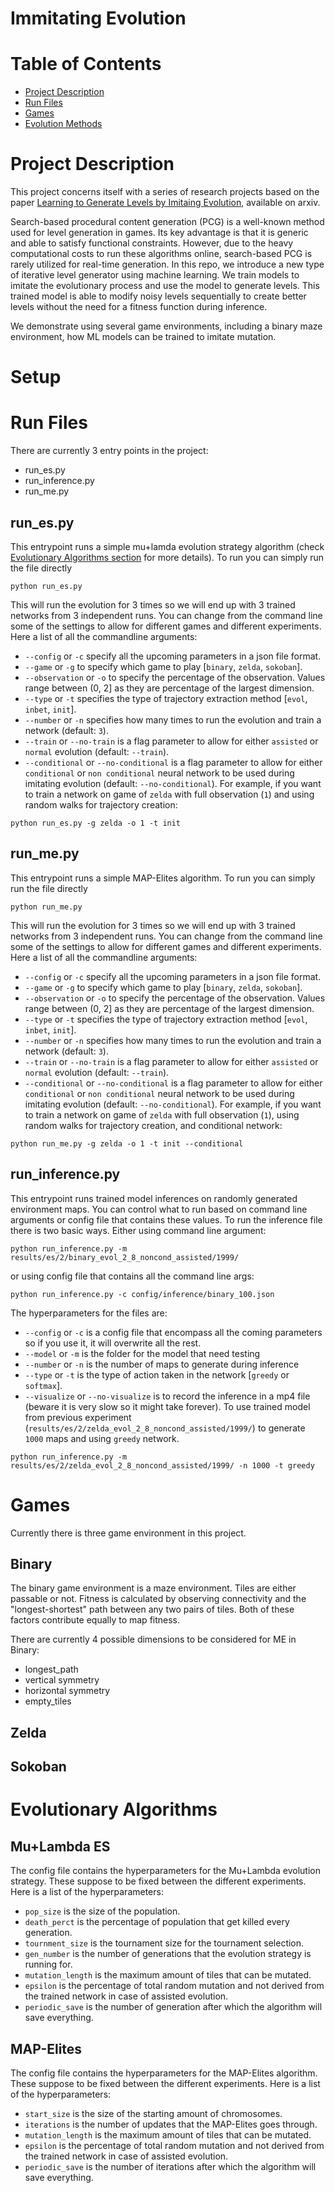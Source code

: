 # Immitating Evolution

# Table of Contents
- [Project Description](#project-description)
- [Run Files](#run-files)
- [Games](#games)
- [Evolution Methods](#evolution-methods)


# Project Description
This project concerns itself with a series of research projects based on the paper [Learning to Generate Levels by Imitaing Evolution](https://arxiv.org/pdf/2206.05497.pdf), available on arxiv.

Search-based procedural content generation (PCG) is a well-known method used for level generation in games. Its key advantage is that it is generic and able to satisfy functional constraints. However, due to the heavy computational costs to run these algorithms online, search-based PCG is rarely utilized for real-time generation. In this repo, we introduce a new type of iterative level generator using machine learning. We train models to imitate the evolutionary process and use the model to generate levels. This trained model is able to modify noisy levels sequentially to create better levels without the need for a fitness function during inference.

We demonstrate using several game environments, including a binary maze environment, how ML models can be trained to imitate mutation.

# Setup

# Run Files
There are currently 3 entry points in the project:
- run_es.py
- run_inference.py
- run_me.py

## run_es.py
This entrypoint runs a simple mu+lamda evolution strategy algorithm (check [Evolutionary Algorithms section](#evolutionary-algorithms) for more details). To run you can simply run the file directly
```
python run_es.py
```
This will run the evolution for 3 times so we will end up with 3 trained networks from 3 independent runs. You can change from the command line some of the settings to allow for different games and different experiments. Here a list of all the commandline arguments:
- `--config` or `-c` specify all the upcoming parameters in a json file format.
- `--game` or `-g` to specify which game to play [`binary`, `zelda`, `sokoban`].
- `--observation` or `-o` to specify the percentage of the observation. Values range between (0, 2] as they are percentage of the largest dimension.
- `--type` or `-t` specifies the type of trajectory extraction method [`evol`, `inbet`, `init`].
- `--number` or `-n` specifies how many times to run the evolution and train a network (default: `3`).
- `--train` or `--no-train` is a flag parameter to allow for either `assisted` or `normal` evolution (default: `--train`).
- `--conditional` or `--no-conditional` is a flag parameter to allow for either `conditional` or `non conditional` neural network to be used during imitating evolution (default: `--no-conditional`).
For example, if you want to train a network on game of `zelda` with full observation (`1`) and using random walks for trajectory creation:
```
python run_es.py -g zelda -o 1 -t init
```

## run_me.py
This entrypoint runs a simple MAP-Elites algorithm. To run you can simply run the file directly
```
python run_me.py
```
This will run the evolution for 3 times so we will end up with 3 trained networks from 3 independent runs. You can change from the command line some of the settings to allow for different games and different experiments. Here a list of all the commandline arguments:
- `--config` or `-c` specify all the upcoming parameters in a json file format.
- `--game` or `-g` to specify which game to play [`binary`, `zelda`, `sokoban`].
- `--observation` or `-o` to specify the percentage of the observation. Values range between (0, 2] as they are percentage of the largest dimension.
- `--type` or `-t` specifies the type of trajectory extraction method [`evol`, `inbet`, `init`].
- `--number` or `-n` specifies how many times to run the evolution and train a network (default: `3`).
- `--train` or `--no-train` is a flag parameter to allow for either `assisted` or `normal` evolution (default: `--train`).
- `--conditional` or `--no-conditional` is a flag parameter to allow for either `conditional` or `non conditional` neural network to be used during imitating evolution (default: `--no-conditional`).
For example, if you want to train a network on game of `zelda` with full observation (`1`), using random walks for trajectory creation, and conditional network:
```
python run_me.py -g zelda -o 1 -t init --conditional
```

## run_inference.py
This entrypoint runs trained model inferences on randomly generated environment maps. You can control what to run based on command line arguments or config file that contains these values. To run the inference file there is two basic ways. Either using command line argument:
```
python run_inference.py -m results/es/2/binary_evol_2_8_noncond_assisted/1999/
```
or using config file that contains all the command line args:
```
python run_inference.py -c config/inference/binary_100.json
```
The hyperparameters for the files are:
- `--config` or `-c` is a config file that encompass all the coming parameters so if you use it, it will overwrite all the rest.
- `--model` or `-m` is the folder for the model that need testing
- `--number` or `-n` is the number of maps to generate during inference
- `--type` or `-t` is the type of action taken in the network [`greedy` or `softmax`].
- `--visualize` or `--no-visualize` is to record the inference in a mp4 file (beware it is very slow so it might take forever).
To use trained model from previous experiment (`results/es/2/zelda_evol_2_8_noncond_assisted/1999/`) to generate `1000` maps and using `greedy` network.
```
python run_inference.py -m results/es/2/zelda_evol_2_8_noncond_assisted/1999/ -n 1000 -t greedy
```

# Games
Currently there is three game environment in this project.

## Binary
The binary game environment is a maze environment. Tiles are either passable or not. Fitness is calculated by observing connectivity and the "longest-shortest" path between any two pairs of tiles. Both of these factors contribute equally to map fitness.

There are currently 4 possible dimensions to be considered for ME in Binary:
- longest_path
- vertical symmetry
- horizontal symmetry
- empty_tiles

## Zelda

## Sokoban

# Evolutionary Algorithms

## Mu+Lambda ES

The config file contains the hyperparameters for the Mu+Lambda evolution strategy. These suppose to be fixed between the different experiments. Here is a list of the hyperparameters:
- `pop_size` is the size of the population.
- `death_perct` is the percentage of population that get killed every generation.
- `tournment_size` is the tournament size for the tournament selection.
- `gen_number` is the number of generations that the evolution strategy is running for.
- `mutation_length` is the maximum amount of tiles that can be mutated.
- `epsilon` is the percentage of total random mutation and not derived from the trained network in case of assisted evolution.
- `periodic_save` is the number of generation after which the algorithm will save everything.

## MAP-Elites

The config file contains the hyperparameters for the MAP-Elites algorithm. These suppose to be fixed between the different experiments. Here is a list of the hyperparameters:
- `start_size` is the size of the starting amount of chromosomes.
- `iterations` is the number of updates that the MAP-Elites goes through.
- `mutation_length` is the maximum amount of tiles that can be mutated.
- `epsilon` is the percentage of total random mutation and not derived from the trained network in case of assisted evolution.
- `periodic_save` is the number of iterations after which the algorithm will save everything.
